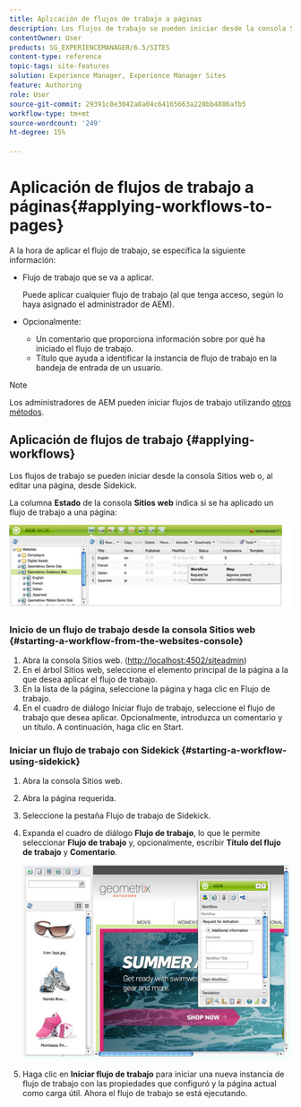 ```yaml
---
title: Aplicación de flujos de trabajo a páginas
description: Los flujos de trabajo se pueden iniciar desde la consola Sitios web o, al editar una página, desde Sidekick.
contentOwner: User
products: SG_EXPERIENCEMANAGER/6.5/SITES
content-type: reference
topic-tags: site-features
solution: Experience Manager, Experience Manager Sites
feature: Authoring
role: User
source-git-commit: 29391c8e3042a8a04c64165663a228bb4886afb5
workflow-type: tm+mt
source-wordcount: '249'
ht-degree: 15%

---
```


# Aplicación de flujos de trabajo a páginas{#applying-workflows-to-pages}

A la hora de aplicar el flujo de trabajo, se especifica la siguiente información:

* Flujo de trabajo que se va a aplicar.

  Puede aplicar cualquier flujo de trabajo (al que tenga acceso, según lo haya asignado el administrador de AEM).
* Opcionalmente:

   * Un comentario que proporciona información sobre por qué ha iniciado el flujo de trabajo.
   * Título que ayuda a identificar la instancia de flujo de trabajo en la bandeja de entrada de un usuario.

>[!NOTE]
>
>Los administradores de AEM pueden iniciar flujos de trabajo utilizando [otros métodos](/help/sites-administering/workflows-starting.md).

## Aplicación de flujos de trabajo {#applying-workflows}

Los flujos de trabajo se pueden iniciar desde la consola Sitios web o, al editar una página, desde Sidekick.

La columna **Estado** de la consola **Sitios web** indica si se ha aplicado un flujo de trabajo a una página:

![estado del flujo de trabajo](assets/workflowstatus.png)

### Inicio de un flujo de trabajo desde la consola Sitios web {#starting-a-workflow-from-the-websites-console}

1. Abra la consola Sitios web. ([http://localhost:4502/siteadmin](http://localhost:4502/siteadmin))
1. En el árbol Sitios web, seleccione el elemento principal de la página a la que desea aplicar el flujo de trabajo.
1. En la lista de la página, seleccione la página y haga clic en Flujo de trabajo.
1. En el cuadro de diálogo Iniciar flujo de trabajo, seleccione el flujo de trabajo que desea aplicar. Opcionalmente, introduzca un comentario y un título. A continuación, haga clic en Start.

### Iniciar un flujo de trabajo con Sidekick {#starting-a-workflow-using-sidekick}

1. Abra la consola Sitios web.
1. Abra la página requerida.
1. Seleccione la pestaña Flujo de trabajo de Sidekick.
1. Expanda el cuadro de diálogo **Flujo de trabajo**, lo que le permite seleccionar **Flujo de trabajo** y, opcionalmente, escribir **Título del flujo de trabajo** y **Comentario**.

   ![workflowstartsidekick](assets/workflowstartsidekick.png)

1. Haga clic en **Iniciar flujo de trabajo** para iniciar una nueva instancia de flujo de trabajo con las propiedades que configuró y la página actual como carga útil. Ahora el flujo de trabajo se está ejecutando.
